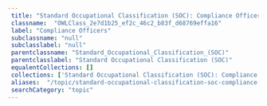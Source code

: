 ```yaml
--- 
 title: "Standard Occupational Classification (SOC): Compliance Officers" 
 classname:  "OWLClass_2e7d1b25_ef2c_46c2_b83f_d68769effa16" 
 label: "Compliance Officers" 
 subclassname: "null" 
 subclasslabel: "null" 
 parentclassname: "Standard_Occupational_Classification_(SOC)" 
 parentclasslabel: "Standard Occupational Classification (SOC)" 
 equalentCollections: [] 
 collections: ['Standard Occupational Classification (SOC): Compliance Officers']
 aliases:  "/topic/standard-occupational-classification-soc-compliance-officers"  
 searchCategory: "topic" 
---
```

